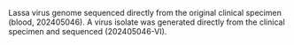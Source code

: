 Lassa virus genome sequenced directly from the original clinical specimen (blood, 202405046).  A virus isolate was generated directly from the clinical specimen and sequenced (202405046-VI).
